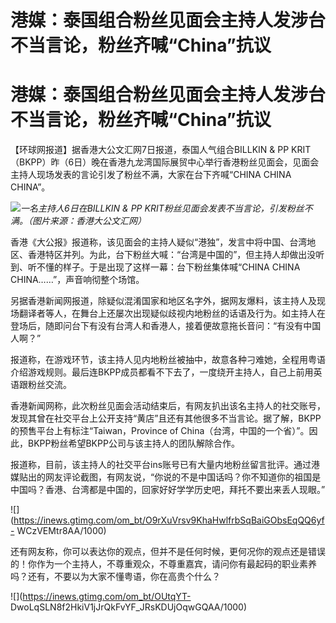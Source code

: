 # 港媒：泰国组合粉丝见面会主持人发涉台不当言论，粉丝齐喊“China”抗议

# 港媒：泰国组合粉丝见面会主持人发涉台不当言论，粉丝齐喊“China”抗议

【环球网报道】据香港大公文汇网7日报道，泰国人气组合BILLKIN & PP
KRIT（BKPP）昨（6日）晚在香港九龙湾国际展贸中心举行香港粉丝见面会，见面会主持人现场发表的言论引发了粉丝不满，大家在台下齐喊“CHINA CHINA
CHINA”。

![](https://inews.gtimg.com/om_bt/OdpXb6b1bZLJToOIaDAQynmrp6oYspWNHrqtFHu_6BlfAAA/1000)_一名主持人6日在BILLKIN
& PP KRIT粉丝见面会发表不当言论，引发粉丝不满。（图片来源：香港大公文汇网）_

香港《大公报》报道称，该见面会的主持人疑似“港独”，发言中将中国、台湾地区、香港特区并列。为此，台下粉丝大喊：“台湾是中国的”，但主持人却做出没听到、听不懂的样子。于是出现了这样一幕：台下粉丝集体喊“CHINA
CHINA CHINA……”，声音响彻整个场馆。

另据香港新闻网报道，除疑似混淆国家和地区名字外，据网友爆料，该主持人及现场翻译者等人，在舞台上还屡次出现疑似歧视内地粉丝的话语及行为。如主持人在登场后，随即问台下有没有台湾人和香港人，接着便故意拖长音问：“有没有中国人啊？”

报道称，在游戏环节，该主持人见内地粉丝被抽中，故意各种刁难她，全程用粤语介绍游戏规则。最后连BKPP成员都看不下去了，一度绕开主持人，自己上前用英语跟粉丝交流。

香港新闻网称，此次粉丝见面会活动结束后，有网友扒出该名主持人的社交账号，发现其曾在社交平台上公开支持“黄店”且还有其他很多不当言论。据了解，BKPP的预售平台上有标注“Taiwan，Province
of China（台湾，中国的一个省）”。因此，BKPP粉丝希望BKPP公司与该主持人的团队解除合作。

报道称，目前，该主持人的社交平台ins账号已有大量内地粉丝留言批评。通过港媒贴出的网友评论截图，有网友说，“你说的不是中国话吗？你不知道你的祖国是中国吗？香港、台湾都是中国的，回家好好学学历史吧，拜托不要出来丢人现眼。”

![](https://inews.gtimg.com/om_bt/O9rXuVrsv9KhaHwlfrbSqBaiGObsEqQQ6yf-
WCzVEMtr8AA/1000)

还有网友称，你可以表达你的观点，但并不是任何时候，更何况你的观点还是错误的！你作为一个主持人，不尊重观众，不尊重嘉宾，请问你有最起码的职业素养吗？还有，不要以为大家不懂粤语，你在高贵个什么？

![](https://inews.gtimg.com/om_bt/OUtqYT-
DwoLqSLN8f2HkiV1jJrQkFvYF_JRsKDUjOqwGQAA/1000)

